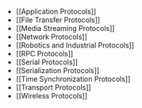 - [[Application Protocols]]
- [[File Transfer Protocols]]
- [[Media Streaming Protocols]]
- [[Network Protocols]]
- [[Robotics and Industrial Protocols]]
- [[RPC Protocols]]
- [[Serial Protocols]]
- [[Serialization Protocols]]
- [[Time Synchronization Protocols]]
- [[Transport Protocols]]
- [[Wireless Protocols]]
